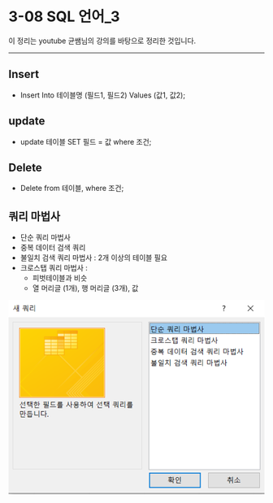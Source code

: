 # 3-08 SQL 언어_3

이 정리는 youtube 균쌤님의 강의를 바탕으로 정리한 것입니다.
___

## Insert
- Insert Into 테이블명 (필드1, 필드2) Values (값1, 값2);

## update
- update 테이블 SET 필드 = 값 where 조건;

## Delete
- Delete from 테이블, where 조건;

## 쿼리 마법사
- 단순 쿼리 마법사
- 중복 데이터 검색 쿼리
- 불일치 검색 쿼리 마법사 : 2개 이상의 테이블 필요
- 크로스탭 쿼리 마법사 :
    - 피벗테이블과 비슷
    - 열 머리글 (1개), 행 머리글 (3개), 값  

![쿼리 마법사](https://github.com/KCSGround/Computer-literacy-ground/blob/master/%EC%BB%B4%ED%93%A8%ED%84%B0%ED%99%9C%EC%9A%A9%EB%8A%A5%EB%A0%A5%201%EA%B8%89%20%ED%95%84%EA%B8%B0%EC%A0%95%EB%A6%AC/3%EA%B3%BC%EB%AA%A9_%EB%8D%B0%EC%9D%B4%ED%84%B0%EB%B2%A0%EC%9D%B4%EC%8A%A4/img_3/%EC%BF%BC%EB%A6%AC%20%EB%A7%88%EB%B2%95%EC%82%AC.PNG?raw=true)